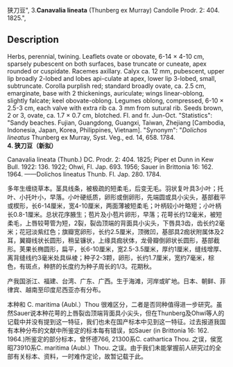 狭刀豆",
3.**Canavalia lineata** (Thunberg ex Murray) Candolle Prodr. 2: 404. 1825.",

## Description
Herbs, perennial, twining. Leaflets ovate or obovate, 6-14 × 4-10 cm, sparsely pubescent on both surfaces, base truncate or cuneate, apex rounded or cuspidate. Racemes axillary. Calyx ca. 12 mm, pubescent, upper lip broadly 2-lobed and lobes api-culate at apex, lower lip 3-lobed, small, subtruncate. Corolla purplish red; standard broadly ovate, ca. 2.5 cm, emarginate, base with 2 thickenings, auriculate; wings linear-oblong, slightly falcate; keel obovate-oblong. Legumes oblong, compressed, 6-10 × 2.5-3 cm, each valve with extra rib ca. 3 mm from sutural rib. Seeds brown, 2 or 3, ovate, ca. 1.7 × 0.7 cm, blotched. Fl. and fr. Jun-Oct.
  "Statistics": "Sandy beaches. Fujian, Guangdong, Guangxi, Taiwan, Zhejiang [Cambodia, Indonesia, Japan, Korea, Philippines, Vietnam].
  "Synonym": "*Dolichos lineatus* Thunberg ex Murray, Syst. Veg., ed. 14, 658. 1784.
**4. 狭刀豆（新拟）**

Canavalia lineata (Thunb.) DC. Prodr. 2: 404. 1825; Piper et Dunn in Kew Bull. 1922: 136. 1922; Ohwi, Fl. Jap. 693. 1956; Sauer in Brittonia 16: 162. 1964. ——Dolichos lineatus Thunb. Fl. Jap. 280. 1784.

多年生缠绕草本。茎具线条，被极疏的短柔毛，后变无毛。羽状复叶具3小叶；托叶、小托叶小，早落。小叶硬纸质，卵形或倒卵形，先端圆或具小尖头，基部截平或楔形，长6-14厘米，宽4-10厘米，两面薄被短柔毛；叶柄较小叶略短；小叶柄长0.8-1厘米。总状花序腋生；苞片及小苞片卵形，早落；花萼长约12毫米，被短柔毛，上唇较萼管为短，2裂，裂齿顶端的背面具小尖头，下唇具3齿，齿长约2毫米；花冠淡紫红色；旗瓣宽卵形，长约2.5厘米，顶微凹，基部具2痂状附属体及2耳，翼瓣线状长圆形，稍呈镰状，上缘具痂状体，龙骨瓣倒卵状长圆形，基部截形。荚果长椭圆形，扁平，长6-10厘米，宽2.5-3.5厘米，厚约1厘米，缝线增厚、离背缝线约3毫米处具纵棱；种子2-3颗，卵形，长约1.7厘米，宽约7毫米，棕色，有斑点，种脐的长度约为种子周长的1/3。花期秋。

产我国浙江、福建、台湾、广东、广西。生于海滩，河岸或旷地。日本、朝鲜、菲律宾、越南至印度尼西亚亦有分布。

本种和 C. maritima (Aubl.）Thou 很难区分，二者是否同种值得进一步研究。虽然Sauer说本种花萼的上唇裂齿顶端背面具小尖头，但在Thunberg及Ohwi等人的记载中并没有提到这一特征，我们也未在国产标本中见到这一特征。过去报道我国有本种分布的文献中所鉴定的标本每有错误，如Sauer (in Brittonia 16: 162. 1964.)所鉴定的部分标本，曾怀德766, 21300系C. cathartica Thou. 之误，侯宽昭73910系C. maritima (Aubl.）Thou. 之误。由于我们未能掌握前人研究过的全部有关标本、资料，一时难作定论，故暂记载于此。

